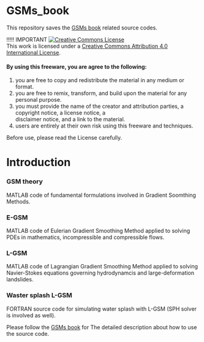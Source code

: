 # GSMs_book

This repository saves the [GSMs book](https://maozirui.github.io/publications/GSM-book-2024) related source codes.

!!!!! IMPORTANT
 <a rel="license" href="http://creativecommons.org/licenses/by/4.0/"><img alt="Creative Commons License" style="border-width:0" src="https://i.creativecommons.org/l/by/4.0/88x31.png" /></a><br />This work is licensed under a <a rel="license" href="http://creativecommons.org/licenses/by/4.0/">Creative Commons Attribution 4.0 International License</a>.

#### By using this freeware, you are agree to the following:    
   1. you are free to copy and redistribute the material in any medium or format.
   2. you are free to remix, transform, and build upon the material for any personal purpose.
   3. you must provide the name of the creator and attribution parties, a copyright notice, a license notice, a  
      disclaimer notice, and a link to the material.
   4. users are entirely at their own risk using this freeware and techniques. 
 
 Before use, please read the License carefully.

 # Introduction
### GSM theory
MATLAB code of fundamental formulations involved in Gradient Soomthing Methods.

### E-GSM
MATLAB code of Eulerian Gradient Smoothing Method applied to solving PDEs in mathematics, incompressible and compressible flows.

### L-GSM
MATLAB code of Lagrangian Gradient Smoothing Method applied to solving Navier-Stokes equations governing hydrodynamcis and large-deformation landslides.

### Waster splash L-GSM
FORTRAN source code for simulating water splash with L-GSM (SPH solver is involved as well).

Please follow the [GSMs book](https://maozirui.github.io/publications/GSM-book-2024) for The detailed description about how to use the source code.
